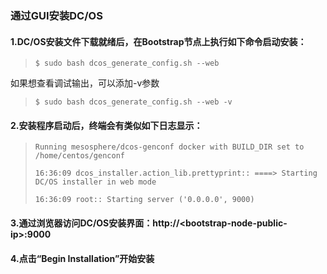 ### 通过GUI安装DC\/OS

#### 1.DC\/OS安装文件下载就绪后，在Bootstrap节点上执行如下命令启动安装：

> `$ sudo bash dcos_generate_config.sh --web`

如果想查看调试输出，可以添加-v参数

> `$ sudo bash dcos_generate_config.sh --web -v`

#### 2.安装程序启动后，终端会有类似如下日志显示：

> `Running mesosphere/dcos-genconf docker with BUILD_DIR set to /home/centos/genconf`
> 
> `16:36:09 dcos_installer.action_lib.prettyprint:: ====> Starting DC/OS installer in web mode`
> 
> `16:36:09 root:: Starting server ('0.0.0.0', 9000)`

#### 3.通过浏览器访问DC\/OS安装界面：**http:\/\/&lt;bootstrap-node-public-ip&gt;:9000**

#### 4.点击“**Begin Installation**”开始安装



